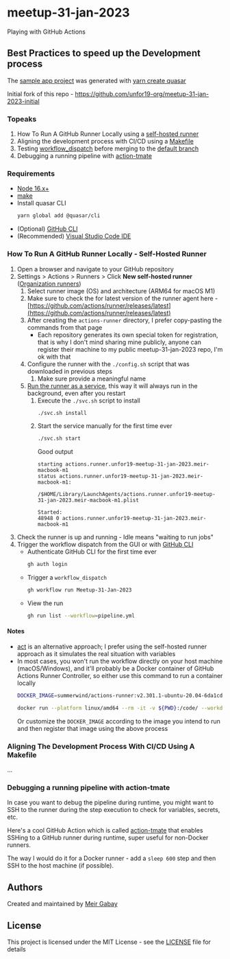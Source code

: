 # meetup-31-jan-2023

Playing with GitHub Actions

## Best Practices to speed up the Development process

The [sample app project](./quasar-project/) was generated with [yarn create quasar](https://quasar.dev/start/quasar-cli#tl-dr)

Initial fork of this repo - https://github.com/unfor19-org/meetup-31-jan-2023-initial


### Topeaks

1. How To Run A GitHub Runner Locally using a [self-hosted runner](https://docs.github.com/en/actions/hosting-your-own-runners/about-self-hosted-runners)
2. Aligning the development process with CI/CD using a [Makefile](https://opensource.com/article/18/8/what-how-makefile)
3. Testing [workflow_dispatch](https://docs.github.com/en/actions/using-workflows/events-that-trigger-workflows#workflow_dispatch) before merging to the [default branch](https://docs.github.com/en/repositories/configuring-branches-and-merges-in-your-repository/managing-branches-in-your-repository/changing-the-default-branch)
4. Debugging a running pipeline with [action-tmate](https://github.com/mxschmitt/action-tmate)

### Requirements

- [Node 16.x+](https://nodejs.org/en/download/current/)
- [make](https://www.gnu.org/software/make/)
- Install quasar CLI
    ```bash
    yarn global add @quasar/cli
    ```
- (Optional) [GitHub CLI](https://github.com/cli/cli#installation)
- (Recommended) [Visual Studio Code IDE](https://code.visualstudio.com/)

### How To Run A GitHub Runner Locally - Self-Hosted Runner

1. Open a browser and navigate to your GitHub repository
2. Settings > Actions > Runners > Click **New self-hosted runner** ([Organization runners](https://docs.github.com/en/actions/hosting-your-own-runners/adding-self-hosted-runners))
   1. Select runner image (OS) and architecture (ARM64 for macOS M1)
   2. Make sure to check the for latest version of the runner agent here - [https://github.com/actions/runner/releases/latest](https://github.com/actions/runner/releases/latest)
   3. After creating the `actions-runner` directory, I prefer copy-pasting the commands from that page
      -  Each repository generates its own special token for registration, that is why I don't mind sharing mine publicly, anyone can register their machine to my public meetup-31-jan-2023 repo, I'm ok with that
   4. Configure the runner with the `./config.sh` script that was downloaded in previous steps
      1. Make sure provide a meaningful name
   5. [Run the runner as a service](https://docs.github.com/en/actions/hosting-your-own-runners/configuring-the-self-hosted-runner-application-as-a-service), this way it will always run in the background, even after you restart
      1. Execute the `./svc.sh` script to install
         ```bash
         ./svc.sh install
         ```
      2. Start the service manually for the first time ever
            ```bash
            ./svc.sh start
            ```
         Good output
            ```
            starting actions.runner.unfor19-meetup-31-jan-2023.meir-macbook-m1
            status actions.runner.unfor19-meetup-31-jan-2023.meir-macbook-m1:

            /$HOME/Library/LaunchAgents/actions.runner.unfor19-meetup-31-jan-2023.meir-macbook-m1.plist

            Started:
            48948 0 actions.runner.unfor19-meetup-31-jan-2023.meir-macbook-m1         
            ```
3. Check the runner is up and running - Idle means "waiting to run jobs"
4. Trigger the workflow dispatch from the GUI or with [GitHub CLI](https://cli.github.com/)
   - Authenticate GitHub CLI for the first time ever
      ```bash
      gh auth login
      ```
   - Trigger a `workflow_dispatch`
      ```bash
      gh workflow run Meetup-31-Jan-2023
      ```
   - View the run
      ```bash
      gh run list --workflow=pipeline.yml
      ```

#### Notes

 - [act](https://github.com/nektos/act) is an alternative approach; I prefer using the self-hosted runner approach as it simulates the real situation with variables
 - In most cases, you won't run the workflow directly on your host machine (macOS/Windows), and it'll probably be a Docker container of GitHub Actions Runner Controller, so either use this command to run a container locally
   ```bash
   DOCKER_IMAGE=summerwind/actions-runner:v2.301.1-ubuntu-20.04-6da1cde
   ```
   ```bash
   docker run --platform linux/amd64 --rm -it -v ${PWD}:/code/ --workdir /code/ --entrypoint bash "$DOCKER_IMAGE"
   ```
   Or customize the `DOCKER_IMAGE` according to the image you intend to run and then register that image using the above process


### Aligning The Development Process With CI/CD Using A Makefile

...

### Debugging a running pipeline with action-tmate

In case you want to debug the pipeline during runtime, you might want to SSH to the runner during the step execution to check for variables, secrets, etc.

Here's a cool GitHub Action which is called [action-tmate](https://github.com/mxschmitt/action-tmate) that enables SSHing to a GitHub runner during runtime, super useful for non-Docker runners.

The way I would do it for a Docker runner - add a `sleep 600` step and then SSH to the host machine (if possible).

## Authors

Created and maintained by [Meir Gabay](https://github.com/unfor19)

## License

This project is licensed under the MIT License - see the [LICENSE](https://github.com/unfor19/meetup-31-jan-2023/blob/master/LICENSE) file for details
